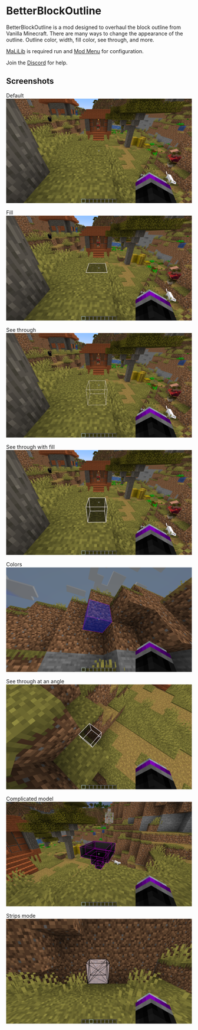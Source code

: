 # BetterBlockOutline

BetterBlockOutline is a mod designed to overhaul the block outline from Vanilla Minecraft. There are many ways to change the appearance of the outline. Outline color, width, fill color, see through, and more.

[MaLiLib](https://www.curseforge.com/minecraft/mc-mods/malilib) is required run and [Mod Menu](https://www.curseforge.com/minecraft/mc-mods/modmenu) for configuration.

Join the [Discord](https://discord.gg/WnaE3uZxDA) for help.

## Screenshots

Default ![Default](screenshots/pov_default.png)

Fill ![Default](screenshots/pov_fill.png)

See through ![Default](screenshots/pov_wirewhite.png)

See through with fill ![Default](screenshots/pov_seethrough.png)

Colors ![Default](screenshots/colors.png)

See through at an angle ![Default](screenshots/seethrough_angle.png)

Complicated model ![Default](screenshots/seethrough_transparent.png)

Strips mode ![Default](screenshots/showcase_strip.png)

